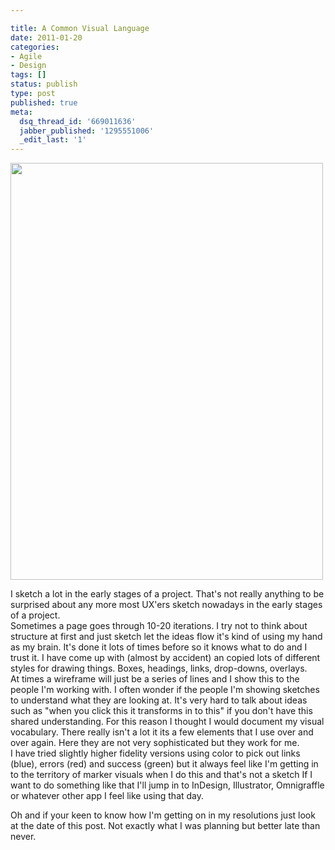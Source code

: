 ```yaml
---

title: A Common Visual Language
date: 2011-01-20
categories:
- Agile
- Design
tags: []
status: publish
type: post
published: true
meta:
  dsq_thread_id: '669011636'
  jabber_published: '1295551006'
  _edit_last: '1'
---
```

<div class='posterous_autopost'><a href='http://gavinwye.gavinwye.com/wp-content/uploads/2011/01/img_1014-scaled-1000.jpg'><img src="http://gavinwye.gavinwye.com/wp-content/uploads/2011/01/img_1014-scaled-1000.jpg?w=225" width="500" height="667" /></a> <p>I sketch a lot in the early stages of a project. That&#039;s not really anything to be surprised about any more most UX&#039;ers sketch nowadays in the early stages of a project.<br />Sometimes a page goes through 10-20 iterations. I try not to think about structure at first and just sketch let the ideas flow it&#039;s kind of using my hand as my brain. It&#039;s done it lots of times before so it knows what to do and I trust it. I have come up with (almost by accident) an copied lots of different styles for drawing things. Boxes, headings, links, drop-downs, overlays.<br /> At times a wireframe will just be a series of lines and I show this to the people I&#039;m working with. I often wonder if the people I&#039;m showing sketches to understand what they are looking at. It&#039;s very hard to talk about ideas such as &quot;when you click this it transforms in to this&quot; if you don&#039;t have this shared understanding. For this reason I thought I would document my visual vocabulary. There really isn&#039;t a lot it its a few elements that I use over and over again. Here they are not very sophisticated but they work for me.<br /> I have tried slightly higher fidelity versions using color to pick out links (blue), errors (red) and success (green) but it always feel like I&#039;m getting in to the territory of marker visuals when I do this and that&#039;s not a sketch If I want to do something like that I&#039;ll jump in to InDesign, Illustrator, Omnigraffle or whatever other app I feel like using that day. <p /> Oh and if your keen to know how I&#039;m getting on in my resolutions just look at the date of this post. Not exactly what I was planning but better late than never.<br /></p>        </div>
